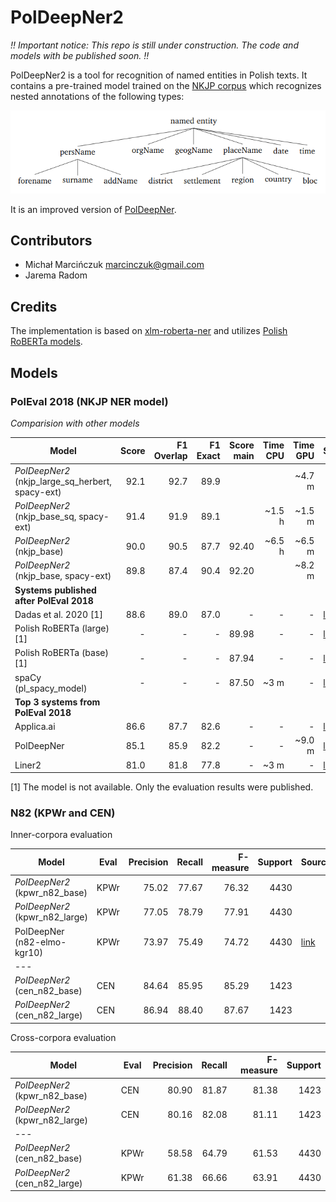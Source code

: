 PolDeepNer2
===========

*!! Important notice: This repo is still under construction. The code and models with be published soon. !!*

PolDeepNer2 is a tool for recognition of named entities in Polish texts. It contains a pre-trained model trained on the [NKJP corpus](http://clip.ipipan.waw.pl/NationalCorpusOfPolish) 
which recognizes nested annotations of the following types:

![NKJP NER categories](docs/media/nkjp-ner-schema.png) 

It is an improved version of [PolDeepNer](https://github.com/CLARIN-PL/PolDeepNer).


Contributors
------------
* Michał Marcińczuk <marcinczuk@gmail.com>
* Jarema Radom


Credits
-------
The implementation is based on [xlm-roberta-ner](https://github.com/mohammadKhalifa/xlm-roberta-ner) 
and utilizes [Polish RoBERTa models](https://github.com/sdadas/polish-roberta). 


Models
----------

### PolEval 2018 (NKJP NER model)

*Comparision with other models*

| Model                     | Score     | F1 Overlap | F1 Exact  | Score main | Time CPU | Time GPU | Source | 
|---------------------------|----------:|-----------:|----------:|-----------:|---------:|---------:|--------|  
| *PolDeepNer2* (nkjp_large_sq_herbert, spacy-ext)  |   92.1 | 92.7 |      89.9 |            |          |   ~4.7 m |        | 
| *PolDeepNer2* (nkjp_base_sq, spacy-ext)           |   91.4 | 91.9 |      89.1 |            |   ~1.5 h |   ~1.5 m |        | 
| *PolDeepNer2* (nkjp_base)                         |   90.0 | 90.5 |      87.7 |      92.40 |   ~6.5 h |   ~6.5 m |        | 
| *PolDeepNer2* (nkjp_base, spacy-ext)              |   89.8 | 87.4 |      90.4 |      92.20 |          |   ~8.2 m |        | 
| __Systems published after PolEval 2018__|
| Dadas et al. 2020 [1]     |      88.6 |       89.0 |      87.0 |          - |        - |        - | [link](https://www.researchgate.net/publication/343170155_A_Bidirectional_Iterative_Algorithm_for_Nested_Named_Entity_Recognition) |
| Polish RoBERTa (large) [1]|         - |          - |         - |      89.98 |        - |        - | [link](https://github.com/sdadas/polish-roberta)
| Polish RoBERTa (base) [1] |         - |          - |         - |      87.94 |        - |        - | [link](https://github.com/sdadas/polish-roberta)
| spaCy (pl_spacy_model)    |         - |          - |         - |      87.50 |     ~3 m |        - | [link](https://github.com/ipipan/spacy-pl#user-content-named-entity-recognizer) |
| __Top 3 systems from PolEval 2018__|
| Applica.ai                |      86.6 |       87.7 |      82.6 |          - |        - |        - | [link](https://github.com/applicaai/poleval-2018)
| PolDeepNer                |      85.1 |       85.9 |      82.2 |          - |        - |   ~9.0 m | [link](https://github.com/CLARIN-PL/PolDeepNer)
| Liner2                    |      81.0 |       81.8 |      77.8 |          - |     ~3 m |        - | [link](https://github.com/CLARIN-PL/Liner2)

[1] The model is not available. Only the evaluation results were published.   


### N82 (KPWr and CEN)

Inner-corpora evaluation

| Model                          | Eval   | Precision | Recall | F-measure | Support | Source |
|--------------------------------|--------|----------:|-------:|----------:|--------:|--------|
| *PolDeepNer2* (kpwr_n82_base)  | KPWr   |     75.02 |  77.67 |     76.32 |    4430 |
| *PolDeepNer2* (kpwr_n82_large) | KPWr   |     77.05 |  78.79 |     77.91 |    4430 |
| PolDeepNer (n82-elmo-kgr10)    | KPWr   |     73.97 |  75.49 |     74.72 |    4430 | [link](https://github.com/CLARIN-PL/PolDeepNer)
| --- | 
| *PolDeepNer2* (cen_n82_base)   | CEN    |     84.64 |  85.95 |     85.29 |    1423 | 
| *PolDeepNer2* (cen_n82_large)  | CEN    |     86.94 |  88.40 |     87.67 |    1423 |

Cross-corpora evaluation

| Model                          | Eval   | Precision | Recall | F-measure | Support |
|--------------------------------|--------|----------:|-------:|----------:|--------:|
| *PolDeepNer2* (kpwr_n82_base)  | CEN    |     80.90 |  81.87 |     81.38 |    1423 |
| *PolDeepNer2* (kpwr_n82_large) | CEN    |     80.16 |  82.08 |     81.11 |    1423 |
| --- | 
| *PolDeepNer2* (cen_n82_base)   | KPWr   |     58.58 |  64.79 |     61.53 |    4430 | 
| *PolDeepNer2* (cen_n82_large)  | KPWr   |     61.38 |  66.66 |     63.91 |    4430 |
